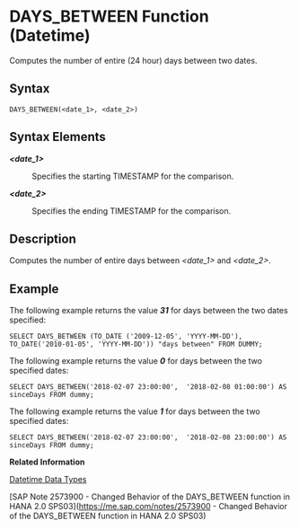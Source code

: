 <!-- loio20e16ca5751910148da4fc7ec69bae03 -->

# DAYS\_BETWEEN Function \(Datetime\)

Computes the number of entire \(24 hour\) days between two dates.



<a name="loio20e16ca5751910148da4fc7ec69bae03__sql_function_days_between_1sql_function_days_between_syntax"/>

## Syntax

```
DAYS_BETWEEN(<date_1>, <date_2>)
```



<a name="loio20e16ca5751910148da4fc7ec69bae03__section_l1z_t25_zcb"/>

## Syntax Elements


<dl>
<dt><b>

*<date\_1\>*

</b></dt>
<dd>

Specifies the starting TIMESTAMP for the comparison.



</dd><dt><b>

*<date\_2\>*

</b></dt>
<dd>

Specifies the ending TIMESTAMP for the comparison.



</dd>
</dl>



<a name="loio20e16ca5751910148da4fc7ec69bae03__sql_function_days_between_1sql_function_days_between_description"/>

## Description

Computes the number of entire days between *<date\_1\>* and *<date\_2\>*.



<a name="loio20e16ca5751910148da4fc7ec69bae03__sql_function_days_between_1sql_function_days_between_examples"/>

## Example

The following example returns the value ***31*** for days between the two dates specified:

```
SELECT DAYS_BETWEEN (TO_DATE ('2009-12-05', 'YYYY-MM-DD'), TO_DATE('2010-01-05', 'YYYY-MM-DD')) "days between" FROM DUMMY;
```

The following example returns the value ***0*** for days between the two specified dates:

```
SELECT DAYS_BETWEEN('2018-02-07 23:00:00',  '2018-02-08 01:00:00') AS sinceDays FROM dummy;
```

The following example returns the value ***1*** for days between the two specified dates:

```
SELECT DAYS_BETWEEN('2018-02-07 23:00:00',  '2018-02-08 23:00:00') AS sinceDays FROM dummy;
```

**Related Information**  


[Datetime Data Types](../datetime-data-types-3f81ccc.md "Datetime data types are used to store date and time information.")

[SAP Note 2573900 - Changed Behavior of the DAYS\_BETWEEN function in HANA 2.0 SPS03](https://me.sap.com/notes/2573900 - Changed Behavior of the DAYS_BETWEEN function in HANA 2.0
            SPS03)

